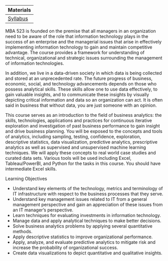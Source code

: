 |Materials|
|---|
| [Syllabus](https://gannawag.github.io/IR_management_analytics/syllabus.html) |



MBA 523 is founded on the premise that all managers in an organization need to be aware
of the role that information technology plays in the success of an enterprise and the
managerial issues that arise in effectively implementing information technology to gain
and maintain competitive advantage. The course provides a framework for understanding
of technical, organizational and strategic issues surrounding the management of
information technologies.

In addition, we live in a data-driven society in which data is being collected and stored at
an unprecedented rate. The future progress of business, economic, social, and technology
advancements depends on those who possess analytical skills. These skills allow one to
use data effectively, to gain valuable insights, and to communicate these insights by
visually depicting critical information and data so an organization can act. It is often said
in business that without data, you are just someone with an opinion.

This course serves as an introduction to the field of business analytics: the skills,
technologies, applications and practices for continuous iterative exploration and
investigation of past business performance to gain insight and drive business planning.
You will be exposed to the concepts and tools of analytics, including sampling, testing,
confidence, exploration, descriptive statistics, data visualization, predictive analytics,
prescriptive analytics as well as supervised and unsupervised machine learning
techniques. We will apply these concepts to real world case studies and curated data sets.
Various tools will be used including Excel, Tableau/PowerBI, and Python for the tasks in
this course. You should have intermediate Excel skills.

Learning Objectives
- Understand key elements of the technology, metrics and terminology of IT
infrastructure with respect to the business processes that they serve.
- Understand key management issues related to IT from a general management
perspective and gain an appreciation of these issues from an IT manager’s
perspective.
- Learn techniques for evaluating investments in information technology.
- Manage data and apply analytical techniques to make better decisions.
- Solve business analytics problems by applying several quantitative methods.
- Apply descriptive statistics to improve organizational performance.
- Apply, analyze, and evaluate predictive analytics to mitigate risk and increase the
probability of organizational success.
- Create data visualizations to depict quantitative and qualitative insights.


